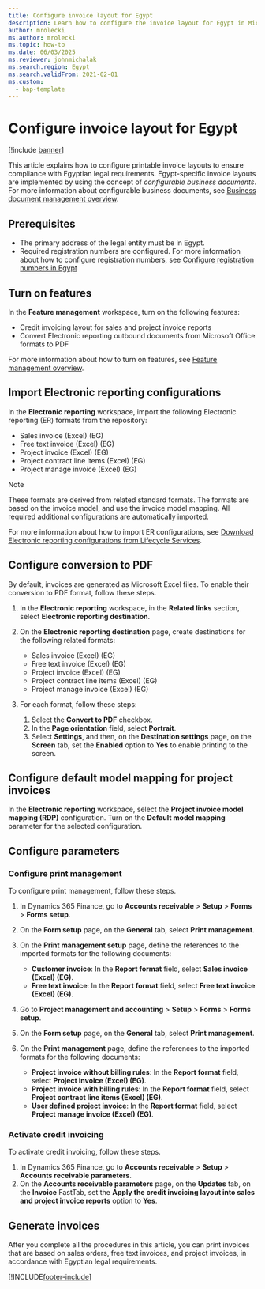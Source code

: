 ```yaml
---
title: Configure invoice layout for Egypt
description: Learn how to configure the invoice layout for Egypt in Microsoft Dynamics 365 Finance.
author: mrolecki
ms.author: mrolecki
ms.topic: how-to
ms.date: 06/03/2025
ms.reviewer: johnmichalak
ms.search.region: Egypt
ms.search.validFrom: 2021-02-01
ms.custom: 
  - bap-template
---
```


# Configure invoice layout for Egypt

[!include [banner](../../includes/banner.md)]

This article explains how to configure printable invoice layouts to ensure compliance with Egyptian legal requirements. Egypt-specific invoice layouts are implemented by using the concept of *configurable business documents*. For more information about configurable business documents, see [Business document management overview](../../../fin-ops-core/dev-itpro/analytics/er-business-document-management.md). 

## Prerequisites

- The primary address of the legal entity must be in Egypt.
- Required registration numbers are configured. For more information about how to configure registration numbers, see [Configure registration numbers in Egypt](emea-egy-reg-numbers.md)

## <a id="features"></a>Turn on features

In the **Feature management** workspace, turn on the following features:

- Credit invoicing layout for sales and project invoice reports
- Convert Electronic reporting outbound documents from Microsoft Office formats to PDF

For more information about how to turn on features, see [Feature management overview](../../../fin-ops-core/fin-ops/get-started/feature-management/feature-management-overview.md).

## <a id="ERConfigs"></a>Import Electronic reporting configurations

In the **Electronic reporting** workspace, import the following Electronic reporting (ER) formats from the repository:

- Sales invoice (Excel) (EG)
- Free text invoice (Excel) (EG)
- Project invoice (Excel) (EG)
- Project contract line items (Excel) (EG)
- Project manage invoice (Excel) (EG)

> [!NOTE]
> These formats are derived from related standard formats. The formats are based on the invoice model, and use the invoice model mapping. All required additional configurations are automatically imported.

For more information about how to import ER configurations, see [Download Electronic reporting configurations from Lifecycle Services](../../../fin-ops-core/dev-itpro/analytics/download-electronic-reporting-configuration-lcs.md).

## Configure conversion to PDF

By default, invoices are generated as Microsoft Excel files. To enable their conversion to PDF format, follow these steps.

1. In the **Electronic reporting** workspace, in the **Related links** section, select **Electronic reporting destination**.
1. On the **Electronic reporting destination** page, create destinations for the following related formats:

    - Sales invoice (Excel) (EG)
    - Free text invoice (Excel) (EG)
    - Project invoice (Excel) (EG)
    - Project contract line items (Excel) (EG)
    - Project manage invoice (Excel) (EG)
 
1. For each format, follow these steps:

    1. Select the **Convert to PDF** checkbox.
    1. In the **Page orientation** field, select **Portrait**.
    1. Select **Settings**, and then, on the **Destination settings** page, on the **Screen** tab, set the **Enabled** option to **Yes** to enable printing to the screen.

## Configure default model mapping for project invoices

In the **Electronic reporting** workspace, select the **Project invoice model mapping (RDP)** configuration. Turn on the **Default model mapping** parameter for the selected configuration.

## Configure parameters

### Configure print management

To configure print management, follow these steps.

1. In Dynamics 365 Finance, go to **Accounts receivable** \> **Setup** \> **Forms** \> **Forms setup**.
1. On the **Form setup** page, on the **General** tab, select **Print management**.
1. On the **Print management setup** page, define the references to the imported formats for the following documents:

    - **Customer invoice**: In the **Report format** field, select **Sales invoice (Excel) (EG)**.
    - **Free text invoice**: In the **Report format** field, select **Free text invoice (Excel) (EG)**.

1. Go to **Project management and accounting** \> **Setup** \> **Forms** \> **Forms setup**.
1. On the **Form setup** page, on the **General** tab, select **Print management**.
1. On the **Print management** page, define the references to the imported formats for the following documents:

    - **Project invoice without billing rules**: In the **Report format** field, select **Project invoice (Excel) (EG)**.
    - **Project invoice with billing rules**: In the **Report format** field, select **Project contract line items (Excel) (EG)**.
    - **User defined project invoice**: In the **Report format** field, select **Project manage invoice (Excel) (EG)**.

### Activate credit invoicing

To activate credit invoicing, follow these steps.

1. In Dynamics 365 Finance, go to **Accounts receivable** \> **Setup** \> **Accounts receivable parameters**.
1. On the **Accounts receivable parameters** page, on the **Updates** tab, on the **Invoice** FastTab, set the **Apply the credit invoicing layout into sales and project invoice reports** option to **Yes**.

## Generate invoices

After you complete all the procedures in this article, you can print invoices that are based on sales orders, free text invoices, and project invoices, in accordance with Egyptian legal requirements.



[!INCLUDE[footer-include](../../../includes/footer-banner.md)]

